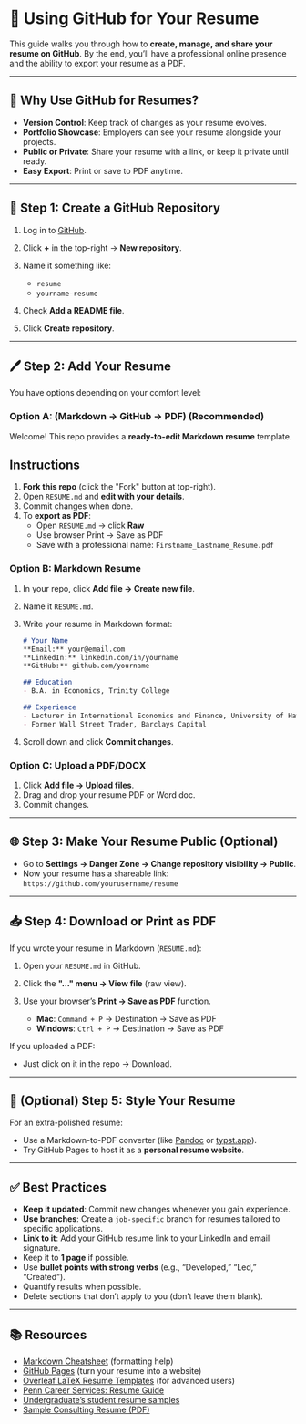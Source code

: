 # 📄 Using GitHub for Your Resume

This guide walks you through how to **create, manage, and share your resume on GitHub**. By the end, you’ll have a professional online presence and the ability to export your resume as a PDF.

---

## 🚀 Why Use GitHub for Resumes?

* **Version Control**: Keep track of changes as your resume evolves.
* **Portfolio Showcase**: Employers can see your resume alongside your projects.
* **Public or Private**: Share your resume with a link, or keep it private until ready.
* **Easy Export**: Print or save to PDF anytime.

---

## 📝 Step 1: Create a GitHub Repository

1. Log in to [GitHub](https://github.com).
2. Click **+** in the top-right → **New repository**.
3. Name it something like:

   * `resume`
   * `yourname-resume`
4. Check **Add a README file**.
5. Click **Create repository**.

---

## 🖊 Step 2: Add Your Resume

You have options depending on your comfort level:

### Option A: (Markdown → GitHub → PDF) (Recommended)

Welcome! This repo provides a **ready-to-edit Markdown resume** template.

## Instructions
1. **Fork this repo** (click the "Fork" button at top-right).  
2. Open `RESUME.md` and **edit with your details**.  
3. Commit changes when done.  
4. To **export as PDF**:
   - Open `RESUME.md` → click **Raw**  
   - Use browser Print → Save as PDF  
   - Save with a professional name: `Firstname_Lastname_Resume.pdf`
  
### Option B: Markdown Resume

1. In your repo, click **Add file → Create new file**.
2. Name it `RESUME.md`.
3. Write your resume in Markdown format:

   ```markdown
   # Your Name
   **Email:** your@email.com  
   **LinkedIn:** linkedin.com/in/yourname  
   **GitHub:** github.com/yourname  

   ## Education
   - B.A. in Economics, Trinity College

   ## Experience
   - Lecturer in International Economics and Finance, University of Hawai’i
   - Former Wall Street Trader, Barclays Capital
   ```
4. Scroll down and click **Commit changes**.

### Option C: Upload a PDF/DOCX

1. Click **Add file → Upload files**.
2. Drag and drop your resume PDF or Word doc.
3. Commit changes.

---

## 🌐 Step 3: Make Your Resume Public (Optional)

* Go to **Settings → Danger Zone → Change repository visibility → Public**.
* Now your resume has a shareable link:
  `https://github.com/yourusername/resume`

---

## 📥 Step 4: Download or Print as PDF

If you wrote your resume in Markdown (`RESUME.md`):

1. Open your `RESUME.md` in GitHub.
2. Click the **"..." menu → View file** (raw view).
3. Use your browser’s **Print → Save as PDF** function.

   * **Mac**: `Command + P` → Destination → Save as PDF
   * **Windows**: `Ctrl + P` → Destination → Save as PDF

If you uploaded a PDF:

* Just click on it in the repo → Download.

---

## 🎨 (Optional) Step 5: Style Your Resume

For an extra-polished resume:

* Use a Markdown-to-PDF converter (like [Pandoc](https://pandoc.org/) or [typst.app](https://typst.app)).
* Try GitHub Pages to host it as a **personal resume website**.

---

## ✅ Best Practices

* **Keep it updated**: Commit new changes whenever you gain experience.
* **Use branches**: Create a `job-specific` branch for resumes tailored to specific applications.
* **Link to it**: Add your GitHub resume link to your LinkedIn and email signature.
* Keep it to **1 page** if possible.
* Use **bullet points with strong verbs** (e.g., “Developed,” “Led,” “Created”).
* Quantify results when possible.
* Delete sections that don’t apply to you (don’t leave them blank).  

---

## 📚 Resources

* [Markdown Cheatsheet](https://www.markdownguide.org/cheat-sheet/) (formatting help)
* [GitHub Pages](https://pages.github.com/) (turn your resume into a website)
* [Overleaf LaTeX Resume Templates](https://www.overleaf.com/gallery/tagged/cv) (for advanced users)
* [Penn Career Services: Resume Guide](https://careerservices.upenn.edu/channels/resume/)
* [Undergraduate’s student resume samples](https://careerservices.upenn.edu/preparing-effective-resumes/undergraduates-student-resume-samples/)
* [Sample Consulting Resume (PDF)](https://cdn.uconnectlabs.com/wp-content/uploads/sites/74/2021/09/SampleConsultingResume.pdf)  
